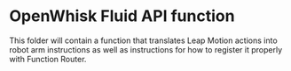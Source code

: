 # OpenWhisk Fluid API function
This folder will contain a function that translates Leap Motion actions into robot arm instructions as well as instructions for how to register it properly with Function Router.
